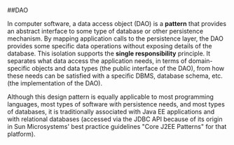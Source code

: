##DAO

In computer software, a data access object (DAO) is a **pattern** that provides an abstract interface to some type of database or other persistence mechanism. By mapping application calls to the persistence layer, the DAO provides some specific data operations without exposing details of the database. This isolation supports the **single responsibility** principle. It separates what data access the application needs, in terms of domain-specific objects and data types (the public interface of the DAO), from how these needs can be satisfied with a specific DBMS, database schema, etc. (the implementation of the DAO).

Although this design pattern is equally applicable to most programming languages, most types of software with persistence needs, and most types of databases, it is traditionally associated with Java EE applications and with relational databases (accessed via the JDBC API because of its origin in Sun Microsystems' best practice guidelines "Core J2EE Patterns" for that platform).
